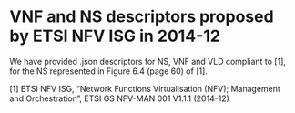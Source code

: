 # VNF and NS descriptors proposed by ETSI NFV ISG in 2014-12

We have provided .json descriptors for NS, VNF and VLD compliant to [1], for the NS represented in Figure 6.4 (page 60) of [1].


[1] ETSI NFV ISG, “Network Functions Virtualisation (NFV); Management and Orchestration”, ETSI GS NFV-MAN 001 V1.1.1 (2014-12)



